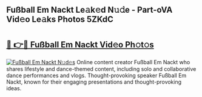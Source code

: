 ## Fußball Em Nackt Le𝚊k𝚎d N𝚞𝚍e - Part-oVA Vid𝚎o Le𝚊ks Photos 5ZKdC

# <h2><a href="http://fb83u0.evod.top/?m=Fu%c3%9fball+Em+Nackt">🔗 👉🔴 Fußball Em Nackt Vid𝚎o Ph𝚘t𝚘s</a></h2>

[![Fußball Em Nackt N𝚞d𝚎s](https://i.imgur.com/8V9OHl7.gif)](http://fb83u0.evod.top/?m=Fu%c3%9fball+Em+Nackt)
Online content creator Fußball Em Nackt who shares lifestyle and dance-themed content, including solo and collaborative dance performances and vlogs. Thought-provoking speaker Fußball Em Nackt, known for their engaging presentations and thought-provoking ideas. 
